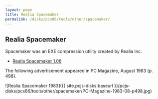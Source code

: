 ```yaml
---
layout: page
title: Realia Spacemaker
permalink: /disks/pcx86/tools/other/spacemaker/
---
```


Realia Spacemaker
-----------------

Spacemaker was an EXE compression utility created by Realia Inc.

* [Realia Spacemaker 1.06](1.06/)

The following advertisement appeared in PC Magazine, August 1983 (p. 498).

![Realia Spacemaker 1983]({{ site.pcjs-disks.baseurl }}/pcjs-disks/pcx86/tools/other/spacemaker/PC-Magazine-1983-08-p498.jpg)
